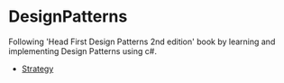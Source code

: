 # DesignPatterns

Following 'Head First Design Patterns 2nd edition' book by learning and implementing Design Patterns using c#.

- [Strategy](Patterns/Strategy)
  